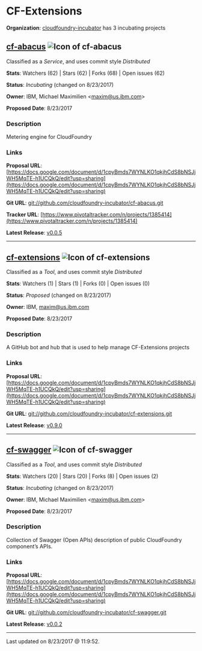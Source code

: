 # CF-Extensions

**Organization**: [cloudfoundry-incubator](https://github.com/cloudfoundry-incubator) has 3 incubating projects

## [cf-abacus](git://github.com/cloudfoundry-incubator/cf-abacus.git) ![Icon of cf-abacus](https://github.com/cloudfoundry-incubator/cf-extensions/blob/master/docs/images/cf-extensions-proposal-icon.png)

Classified as a *Service*, and uses commit style *Distributed*


**Stats**: Watchers (62) | Stars (62) | Forks (68) | Open issues (62)

**Status**: *Incubating* (changed on 8/23/2017)

**Owner**: IBM, Michael Maximilien &lt;maxim@us.ibm.com&gt;

**Proposed Date**: 8/23/2017

### Description
Metering engine for CloudFoundry

### Links

**Proposal URL**: [https://docs.google.com/document/d/1cpyBmds7WYNLKO1qkjhCdS8bNSJjWH5MqTE-h1UCQkQ/edit?usp=sharing](https://docs.google.com/document/d/1cpyBmds7WYNLKO1qkjhCdS8bNSJjWH5MqTE-h1UCQkQ/edit?usp=sharing)

**Git URL**: [git://github.com/cloudfoundry-incubator/cf-abacus.git](git://github.com/cloudfoundry-incubator/cf-abacus.git)

**Tracker URL**: [https://www.pivotaltracker.com/n/projects/1385414](https://www.pivotaltracker.com/n/projects/1385414)

**Latest Release**: [v0.0.5](https://api.github.com/repos/cloudfoundry-incubator/cf-abacus/tarball/v0.0.5)



---

## [cf-extensions](git://github.com/cloudfoundry-incubator/cf-extensions.git) ![Icon of cf-extensions](https://github.com/cloudfoundry-incubator/cf-extensions/blob/master/docs/images/cf-extensions-proposal-icon.png)

Classified as a *Tool*, and uses commit style *Distributed*


**Stats**: Watchers (1) | Stars (1) | Forks (0) | Open issues (0)

**Status**: *Proposed* (changed on 8/23/2017)

**Owner**: IBM, maxim@us.ibm.com

**Proposed Date**: 8/23/2017

### Description
A GitHub bot and hub that is used to help manage CF-Extensions projects

### Links

**Proposal URL**: [https://docs.google.com/document/d/1cpyBmds7WYNLKO1qkjhCdS8bNSJjWH5MqTE-h1UCQkQ/edit?usp=sharing](https://docs.google.com/document/d/1cpyBmds7WYNLKO1qkjhCdS8bNSJjWH5MqTE-h1UCQkQ/edit?usp=sharing)

**Git URL**: [git://github.com/cloudfoundry-incubator/cf-extensions.git](git://github.com/cloudfoundry-incubator/cf-extensions.git)



**Latest Release**: [v0.9.0](https://api.github.com/repos/cloudfoundry-incubator/cf-extensions/tarball/v0.9.0)



---

## [cf-swagger](git://github.com/cloudfoundry-incubator/cf-swagger.git) ![Icon of cf-swagger](https://github.com/cloudfoundry-incubator/cf-extensions/blob/master/docs/images/cf-extensions-proposal-icon.png)

Classified as a *Tool*, and uses commit style *Distributed*


**Stats**: Watchers (20) | Stars (20) | Forks (8) | Open issues (2)

**Status**: *Incubating* (changed on 8/23/2017)

**Owner**: IBM, Michael Maximilien &lt;maxim@us.ibm.com&gt;

**Proposed Date**: 8/23/2017

### Description
Collection of Swagger (Open APIs) description of public CloudFoundry component’s APIs. 

### Links

**Proposal URL**: [https://docs.google.com/document/d/1cpyBmds7WYNLKO1qkjhCdS8bNSJjWH5MqTE-h1UCQkQ/edit?usp=sharing](https://docs.google.com/document/d/1cpyBmds7WYNLKO1qkjhCdS8bNSJjWH5MqTE-h1UCQkQ/edit?usp=sharing)

**Git URL**: [git://github.com/cloudfoundry-incubator/cf-swagger.git](git://github.com/cloudfoundry-incubator/cf-swagger.git)



**Latest Release**: [v0.0.2](https://api.github.com/repos/cloudfoundry-incubator/cf-swagger/tarball/v0.0.2)



---

Last updated on 8/23/2017 @ 11:9:52.